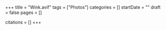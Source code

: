 +++
title = "Wink.avif"
tags = ["Photos"]
categories = []
startDate = ""
draft = false
pages = []

citations = []
+++
